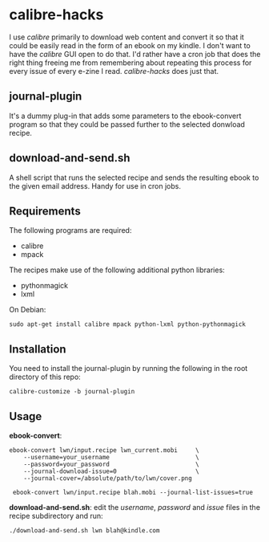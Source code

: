 calibre-hacks
=============

I use *calibre* primarily to download web content and convert it so that it
could be easily read in the form of an ebook on my kindle. I don't want to
have the *calibre* GUI open to do that. I'd rather have a cron job that does
the right thing freeing me from remembering about repeating this process for
every issue of every e-zine I read. *calibre-hacks* does just that.

journal-plugin
--------------
It's a dummy plug-in that adds some parameters to the ebook-convert program
so that they could be passed further to the selected donwload recipe.

download-and-send.sh
--------------------
A shell script that runs the selected recipe and sends the resulting ebook to
the given email address. Handy for use in cron jobs.

Requirements
------------

The following programs are required:

 * calibre
 * mpack

The recipes make use of the following additional python libraries:

 * pythonmagick
 * lxml

On Debian:

    sudo apt-get install calibre mpack python-lxml python-pythonmagick

Installation
------------
You need to install the journal-plugin by running the following in the root
directory of this repo:

    calibre-customize -b journal-plugin

Usage
-----

**ebook-convert**:

    ebook-convert lwn/input.recipe lwn_current.mobi     \
        --username=your_username                        \
        --password=your_password                        \
        --journal-download-issue=0                      \
        --journal-cover=/absolute/path/to/lwn/cover.png

     ebook-convert lwn/input.recipe blah.mobi --journal-list-issues=true

**download-and-send.sh**: edit the *username*, *password* and *issue* files in
the recipe subdirectory and run:

    ./download-and-send.sh lwn blah@kindle.com

